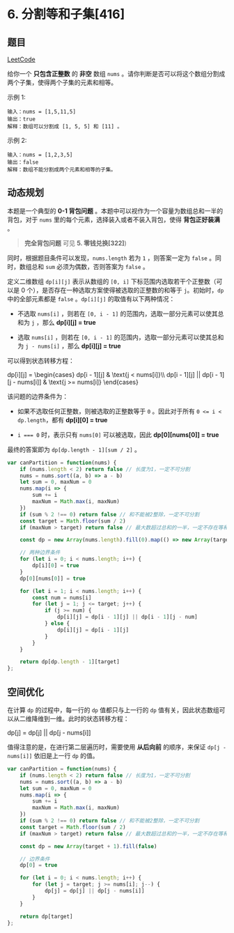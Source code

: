 # 6. 分割等和子集[416]

## 题目

[LeetCode](https://leetcode.cn/problems/partition-equal-subset-sum/)

给你一个 **只包含正整数** 的 **非空** 数组 `nums` 。请你判断是否可以将这个数组分割成两个子集，使得两个子集的元素和相等。

示例 1:

```
输入：nums = [1,5,11,5]
输出：true
解释：数组可以分割成 [1, 5, 5] 和 [11] 。
```

示例 2:

```
输入：nums = [1,2,3,5]
输出：false
解释：数组不能分割成两个元素和相等的子集。
```

## 动态规划

本题是一个典型的 **0-1 背包问题** 。本题中可以视作为一个容量为数组总和一半的背包，对于 `nums` 里的每个元素，选择装入或者不装入背包，使得 **背包正好装满** 。

> **完全背包问题** 可见 **5. 零钱兑换[322]**)

同时，根据题目条件可以发现，`nums.length` 若为 `1` ，则答案一定为 `false` 。同时，数组总和 `sum` 必须为偶数，否则答案为 `false` 。

定义二维数组 `dp[i][j]` 表示从数组的 `[0, i]` 下标范围内选取若干个正整数（可以是 0 个），是否存在一种选取方案使得被选取的正整数的和等于 `j`。初始时，`dp` 中的全部元素都是 `false` 。`dp[i][j]` 的取值有以下两种情况：

+ 不选取 `nums[i]` ，则若在 `[0, i - 1]` 的范围内，选取一部分元素可以使其总和为 `j` ，那么 **dp[i][j] = true**

+ 选取 `nums[i]` ，则若在 `[0, i - 1]` 的范围内，选取一部分元素可以使其总和为 `j - nums[i]` ，那么 **dp[i][j] = true**

可以得到状态转移方程：

<latexDisplay>
dp[i][j] = \begin{cases}
dp[i - 1][j] & \text{j < nums[i]}\\
dp[i - 1][j] || dp[i - 1][j - nums[i]] & \text{j >= nums[i]}
\end{cases}
</latexDisplay>

该问题的边界条件为：

+ 如果不选取任何正整数，则被选取的正整数等于 `0` 。因此对于所有 `0 <= i < dp.length`，都有 **dp[i][0] = true**

+ `i === 0` 时，表示只有 `nums[0]` 可以被选取，因此 **dp[0][nums[0]] = true**

最终的答案即为 `dp[dp.length - 1][sum / 2]` 。

```javascript
var canPartition = function(nums) {
    if (nums.length < 2) return false // 长度为1，一定不可分割
    nums = nums.sort((a, b) => a - b)
    let sum = 0, maxNum = 0
    nums.map(i => {
        sum += i
        maxNum = Math.max(i, maxNum)
    })
    if (sum % 2 !== 0) return false // 和不能被2整除，一定不可分割
    const target = Math.floor(sum / 2)
    if (maxNum > target) return false // 最大数超过总和的一半，一定不存在等和子集

    const dp = new Array(nums.length).fill(0).map(() => new Array(target + 1).fill(false))

    // 两种边界条件
    for (let i = 0; i < nums.length; i++) {
        dp[i][0] = true
    }
    dp[0][nums[0]] = true

    for (let i = 1; i < nums.length; i++) {
        const num = nums[i]
        for (let j = 1; j <= target; j++) {
            if (j >= num) {
                dp[i][j] = dp[i - 1][j] || dp[i - 1][j - num]
            } else {
                dp[i][j] = dp[i - 1][j]
            }
        }
    }

    return dp[dp.length - 1][target]
};
```

## 空间优化

在计算 `dp` 的过程中，每一行的 `dp` 值都只与上一行的 `dp` 值有关，因此状态数组可以从二维降维到一维。此时的状态转移方程：

<latexDisplay>
dp[j] = dp[j] ||  dp[j - nums[i]]
</latexDisplay>

值得注意的是，在进行第二层遍历时，需要使用 **从后向前** 的顺序，来保证 `dp[j - nums[i]]` 依旧是上一行 `dp` 的值。

```javascript
var canPartition = function(nums) {
    if (nums.length < 2) return false // 长度为1，一定不可分割
    nums = nums.sort((a, b) => a - b)
    let sum = 0, maxNum = 0
    nums.map(i => {
        sum += i
        maxNum = Math.max(i, maxNum)
    })
    if (sum % 2 !== 0) return false // 和不能被2整除，一定不可分割
    const target = Math.floor(sum / 2)
    if (maxNum > target) return false // 最大数超过总和的一半，一定不存在等和子集

    const dp = new Array(target + 1).fill(false)

    // 边界条件
    dp[0] = true

    for (let i = 0; i < nums.length; i++) {
        for (let j = target; j >= nums[i]; j--) {
            dp[j] = dp[j] || dp[j - nums[i]]
        }
    }

    return dp[target]
};
```


